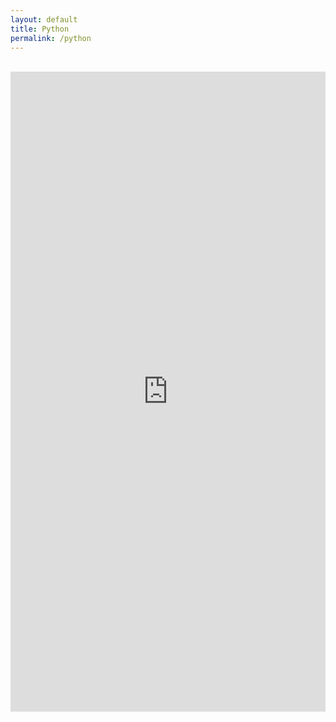 ```yaml
---
layout: default
title: Python
permalink: /python
---
```


<br>
<iframe src="https://trinket.io/embed/python/20312f85fc" width="100%" height="1024" frameborder="0" marginwidth="0" marginheight="0" allowfullscreen></iframe>
